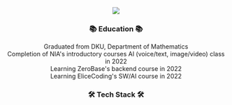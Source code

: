 <div align="center">
<img src="https://capsule-render.vercel.app/api?type=soft&color=white&height=100&width=50&section=header&text=✨Welcome✨&fontSize=60&font-color=black" />

<h3 align="center"><b>📚 Education 📚</b></h3>
Graduated from DKU, Department of Mathematics<br>
Completion of NIA's introductory courses AI (voice/text, image/video) class in 2022<br>
Learning ZeroBase's backend course in 2022<br>
Learning EliceCoding's SW/AI course in 2022<br>

<h3 align="center"><b>🛠 Tech Stack 🛠</b></h3>

<p align="center">
</p>
</div>

